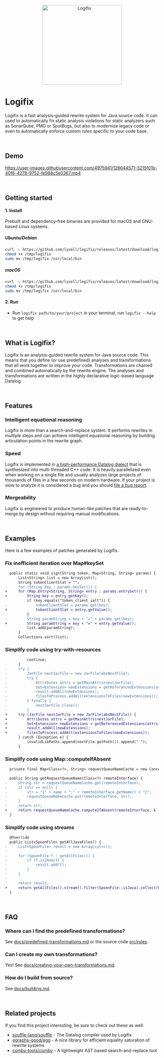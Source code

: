 <p align="center">
  <img width="260px" src="https://raw.githubusercontent.com/lyxell/logifix/master/.github/logifix-logo-beam.svg" alt="Logifix">
</p>

# Logifix

Logifix is a fast analysis-guided rewrite system for Java source
code. It can used to automatically fix static analysis violations
for static analyzers such as SonarQube, PMD or SpotBugs, but also
to modernize legacy code or even to automatically enforce custom
rules specific to your code base.

<ul> </ul>

## Demo

https://user-images.githubusercontent.com/4975941/126644571-3215f01b-40f6-4278-9752-fe988c5e0367.mp4

<ul> </ul>

## Getting started

#### 1. Install

Prebuilt and dependency-free binaries are provided for macOS and GNU-based Linux systems.

##### Ubuntu/Debian

```bash
curl -L https://github.com/lyxell/logifix/releases/latest/download/logifix-x86_64-linux-gnu.gz | gunzip -c - > /tmp/logifix
chmod +x /tmp/logifix
sudo mv /tmp/logifix /usr/local/bin
```

##### macOS

```bash
curl -L https://github.com/lyxell/logifix/releases/latest/download/logifix-x86_64-macos.gz | gunzip -c - > /tmp/logifix
chmod +x /tmp/logifix
sudo mv /tmp/logifix /usr/local/bin
```

#### 2. Run

* Run `logifix path/to/your/project` in your terminal, run
  `logifix --help` to get help

<ul> </ul>

## What is Logifix?

Logifix is an analysis-guided rewrite system for Java source
code. This means that you define (or use predefined) analyses and
transformations that all work together to improve your code.
Transformations are chained and combined automatically by the
rewrite engine. The analyses and transformations are written in
the highly declarative logic-based language Datalog.

<ul> </ul>

## Features

### Intelligent equational reasoning

Logifix is more than a search-and-replace system. It performs
rewrites in multiple steps and can achieve intelligent equational
reasoning by building articulation points in the rewrite graph.

### Speed

Logifix is implemented in [a high-performance Datalog
dialect](https://github.com/souffle-lang/souffle) that is
synthesized into multi-threaded C++ code. It is heavily parallelized even
when working on a single file and usually analyzes
large projects of thousands of files in a few seconds on modern hardware.
If your project is slow to analyze it is considered a bug and you should
[file a bug report](https://github.com/lyxell/logifix/issues/new).

### Mergeability

Logifix is engineered to produce human-like patches that are ready-to-merge by design without
requiring manual modifications.

<ul> </ul>

## Examples

Here is a few examples of patches generated by Logifix.

### Fix inefficient iteration over Map#keySet

```diff
  public static void sign(String token, Map<String, String> params) {
      List<String> list = new ArrayList();
      String tokenClientSlat = "";
-     for (String key : params.keySet()) {
+     for (Map.Entry<String, String> entry : params.entrySet()) {
+         String key = entry.getKey();
          if (key.equals("token_client_salt")) {
-             tokenClientSlat = params.get(key);
+             tokenClientSlat = entry.getValue();
          }
-         String paramString = key + "=" + params.get(key);
+         String paramString = key + "=" + entry.getValue();
          list.add(paramString);
      }
      Collections.sort(list);
```

### Simplify code using try-with-resources

```diff
          continue;
      } 
-     try {
-         JarFile nextJarFile = new JarFile(absNextFile);
-         try {
-             Attributes attrs = getMainAttrs(nextJarFile);
-             Set<Extension> newExtensions = getReferencedExtensions(attrs);
-             result.addAll(newExtensions);
-             filesToProcess.addAll(extensionsToFiles(newExtensions));
-         } finally {
-             nextJarFile.close();
-         }
+     try (JarFile nextJarFile = new JarFile(absNextFile)) {
+         Attributes attrs = getMainAttrs(nextJarFile);
+         Set<Extension> newExtensions = getReferencedExtensions(attrs);
+         result.addAll(newExtensions);
+         filesToProcess.addAll(extensionsToFiles(newExtensions));
      } catch (Exception e) {
          invalidLibPaths.append(nextFile.getPath()).append(" ");
      }
```

### Simplify code using Map::computeIfAbsent

```diff
  private final Map<Class<?>, String> requestQueueNameCache = new ConcurrentHashMap<>();
     
  public String getRequestQueueName(Class<?> remoteInterface) {
-     String str = requestQueueNameCache.get(remoteInterface);
-     if (str == null) {
-         str = "{" + name + ":" + remoteInterface.getName() + "}";
-         requestQueueNameCache.put(remoteInterface, str);
-     }
-     return str;
+     return requestQueueNameCache.computeIfAbsent(remoteInterface, k -> "{" + name + ":" + k.getName() + "}");
  }
```

### Simplify code using streams

```diff
  @Override
  public List<SpoonFile> getAllJavaFiles() {
-     List<SpoonFile> result = new ArrayList<>();
-
-     for (SpoonFile f : getAllFiles()) {
-         if (f.isJava()) {
-             result.add(f);
-         }
-     }
-
-     return result;
+     return getAllFiles().stream().filter(SpoonFile::isJava).collect(Collectors.toList());
  } 
```

<ul> </ul>

## FAQ

### Where can I find the predefined transformations?

See [docs/predefined-transformations.md](docs/predefined-transformations.md) or the source code [src/rules](src/rules).

### Can I create my own transformations?

Yes! See [docs/creating-your-own-transformations.md](docs/creating-your-own-transformations.md).

### How do I build from source?

See [docs/building.md](docs/building.md).

<ul> </ul>

## Related projects

If you find this project interesting, be sure to check out these
as well:

* [souffle-lang/souffle](https://github.com/souffle-lang/souffle) - The Datalog compiler used by Logifix
* [egraphs-good/egg](https://github.com/egraphs-good/egg) - A nice library for efficient equality saturation of rewrite systems
* [comby-tools/comby](https://github.com/comby-tools/comby) - A lightweight AST based search-and-replace tool
